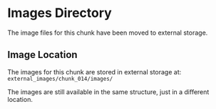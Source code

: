 # Images Directory

The image files for this chunk have been moved to external storage.

## Image Location
The images for this chunk are stored in external storage at:
`external_images/chunk_014/images/`

The images are still available in the same structure, just in a different location.
